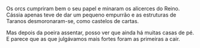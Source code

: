 <!-- escrito quando estava a vigiar o esconderijo dos texugos, depois de ter seguido o Bogas desde Entreposto -->

Os orcs cumpriram bem o seu papel e minaram os alicerces do Reino. Cássia apenas teve de dar um pequeno empurrão e as estruturas de Taranos desmoronaram-se, como castelos de cartas. 

Mas depois da poeira assentar, posso ver que ainda há muitas casas de pé. E parece que as que julgávamos mais fortes foram as primeiras a cair. 
